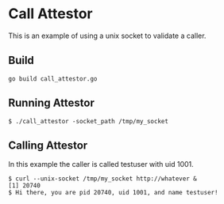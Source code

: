 # Call Attestor
This is an example of using a unix socket to validate a caller.

## Build
`go build call_attestor.go`

## Running Attestor
`$ ./call_attestor -socket_path /tmp/my_socket`

## Calling Attestor
In this example the caller is called testuser with uid 1001.
```
$ curl --unix-socket /tmp/my_socket http://whatever &
[1] 20740
$ Hi there, you are pid 20740, uid 1001, and name testuser!
```
